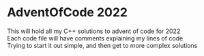 # AdventOfCode 2022  

This will hold all my C++ solutions to advent of code for 2022  
Each code file will have comments explaining my lines of code  
Trying to start it out simple, and then get to more complex solutions

